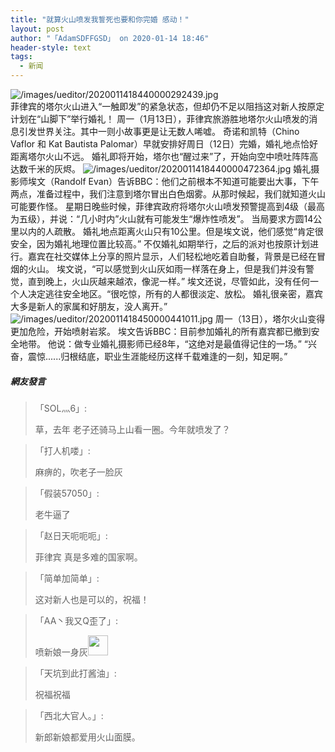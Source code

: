 ```yaml
---
title: "就算火山喷发我誓死也要和你完婚 感动！"
layout: post
author: "「AdamSDFFGSD」 on 2020-01-14 18:46"
header-style: text
tags:
  - 新闻
---
```


<img src="http://images.feileyuan.com/images/ueditor/2020011418440000292439.jpg" title="/images/ueditor/2020011418440000292439.jpg" alt="/images/ueditor/2020011418440000292439.jpg">
<input type="hidden" value="菲乐园提供"><br>
菲律宾的塔尔火山进入“一触即发”的紧急状态，但却仍不足以阻挡这对新人按原定计划在“山脚下”举行婚礼！
周一（1月13日），菲律宾旅游胜地塔尔火山喷发的消息引发世界关注。其中一则小故事更是让无数人唏嘘。
奇诺和凯特（Chino Vaflor 和 Kat Bautista Palomar）早就安排好周日（12日）完婚，婚礼地点恰好距离塔尔火山不远。
婚礼即将开始，塔尔也“醒过来”了，开始向空中喷吐阵阵高达数千米的灰烬。
<img src="http://images.feileyuan.com/images/ueditor/2020011418440000472364.jpg" title="/images/ueditor/2020011418440000472364.jpg" alt="/images/ueditor/2020011418440000472364.jpg">
婚礼摄影师埃文（Randolf Evan）告诉BBC：他们之前根本不知道可能要出大事，下午两点，准备过程中，我们注意到塔尔冒出白色烟雾。从那时候起，我们就知道火山可能要作怪。
星期日晚些时候，菲律宾政府将塔尔火山喷发预警提高到4级（最高为五级），并说：“几小时内”火山就有可能发生“爆炸性喷发”。
当局要求方圆14公里以内的人疏散。
婚礼地点距离火山只有10公里。但是埃文说，他们感觉“肯定很安全，因为婚礼地理位置比较高。”
不仅婚礼如期举行，之后的派对也按原计划进行。嘉宾在社交媒体上分享的照片显示，人们轻松地吃着自助餐，背景是已经在冒烟的火山。
埃文说，“可以感觉到火山灰如雨一样落在身上，但是我们并没有警觉，直到晚上，火山灰越来越浓，像泥一样。”
埃文还说，尽管如此，没有任何一个人决定逃往安全地区。“很吃惊，所有的人都很淡定、放松。
婚礼很亲密，嘉宾大多是新人的家属和好朋友，没人离开。”
<img src="http://images.feileyuan.com/images/ueditor/2020011418450000441011.jpg" title="/images/ueditor/2020011418450000441011.jpg" alt="/images/ueditor/2020011418450000441011.jpg">
周一（13日），塔尔火山变得更加危险，开始喷射岩浆。
埃文告诉BBC：目前参加婚礼的所有嘉宾都已撤到安全地带。
他说：做专业婚礼摄影师已经8年，“这绝对是最值得记住的一场。”
“兴奋，震惊......归根结底，职业生涯能经历这样千载难逢的一刻，知足啊。”

##### 網友發言 
> 「SOL灬6」:
> <p>草，去年 老子还骑马上山看一圈。今年就喷发了？</p>

> 「打人机喽」:
> <p>麻痹的，吹老子一脸灰</p>

> 「假装57050」:
> <p>老牛逼了</p>

> 「赵日天呃呃呃」:
> <p>菲律宾 真是多难的国家啊。</p>

> 「简单加简单」:
> <p>这对新人也是可以的，祝福！</p>

> 「AA丶我又Q歪了」:
> <p>喷新娘一身灰<img src="http://images.feileyuan.com/images/ueditor/dialogs/emotion/images/default/df_011.gif" width="32" height="32"></p>

> 「天坑到此打酱油」:
> <p>祝福祝福</p>

> 「西北大官人。」:
> <p>新郎新娘都爱用火山面膜。</p>


